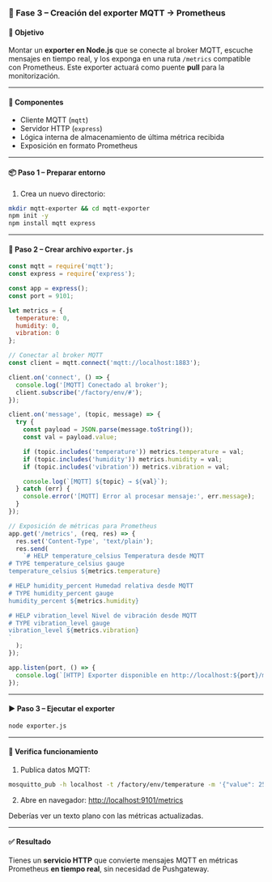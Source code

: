 

### 🔹 Fase 3 – Creación del exporter MQTT → Prometheus

#### 🎯 Objetivo

Montar un **exporter en Node.js** que se conecte al broker MQTT, escuche mensajes en tiempo real, y los exponga en una ruta `/metrics` compatible con Prometheus. Este exporter actuará como puente **pull** para la monitorización.

---

#### 🧱 Componentes

* Cliente MQTT (`mqtt`)
* Servidor HTTP (`express`)
* Lógica interna de almacenamiento de última métrica recibida
* Exposición en formato Prometheus

---

#### 📦 Paso 1 – Preparar entorno

1. Crea un nuevo directorio:

```bash
mkdir mqtt-exporter && cd mqtt-exporter
npm init -y
npm install mqtt express
```

---

#### 📜 Paso 2 – Crear archivo `exporter.js`

```js
const mqtt = require('mqtt');
const express = require('express');

const app = express();
const port = 9101;

let metrics = {
  temperature: 0,
  humidity: 0,
  vibration: 0
};

// Conectar al broker MQTT
const client = mqtt.connect('mqtt://localhost:1883');

client.on('connect', () => {
  console.log('[MQTT] Conectado al broker');
  client.subscribe('/factory/env/#');
});

client.on('message', (topic, message) => {
  try {
    const payload = JSON.parse(message.toString());
    const val = payload.value;

    if (topic.includes('temperature')) metrics.temperature = val;
    if (topic.includes('humidity')) metrics.humidity = val;
    if (topic.includes('vibration')) metrics.vibration = val;

    console.log(`[MQTT] ${topic} → ${val}`);
  } catch (err) {
    console.error('[MQTT] Error al procesar mensaje:', err.message);
  }
});

// Exposición de métricas para Prometheus
app.get('/metrics', (req, res) => {
  res.set('Content-Type', 'text/plain');
  res.send(
    `# HELP temperature_celsius Temperatura desde MQTT
# TYPE temperature_celsius gauge
temperature_celsius ${metrics.temperature}

# HELP humidity_percent Humedad relativa desde MQTT
# TYPE humidity_percent gauge
humidity_percent ${metrics.humidity}

# HELP vibration_level Nivel de vibración desde MQTT
# TYPE vibration_level gauge
vibration_level ${metrics.vibration}
`
  );
});

app.listen(port, () => {
  console.log(`[HTTP] Exporter disponible en http://localhost:${port}/metrics`);
});
```

---

#### ▶️ Paso 3 – Ejecutar el exporter

```bash
node exporter.js
```

---

#### 🔎 Verifica funcionamiento

1. Publica datos MQTT:

```bash
mosquitto_pub -h localhost -t /factory/env/temperature -m '{"value": 25.3}'
```

2. Abre en navegador: [http://localhost:9101/metrics](http://localhost:9101/metrics)

Deberías ver un texto plano con las métricas actualizadas.

---

#### ✅ Resultado

Tienes un **servicio HTTP** que convierte mensajes MQTT en métricas Prometheus **en tiempo real**, sin necesidad de Pushgateway.

